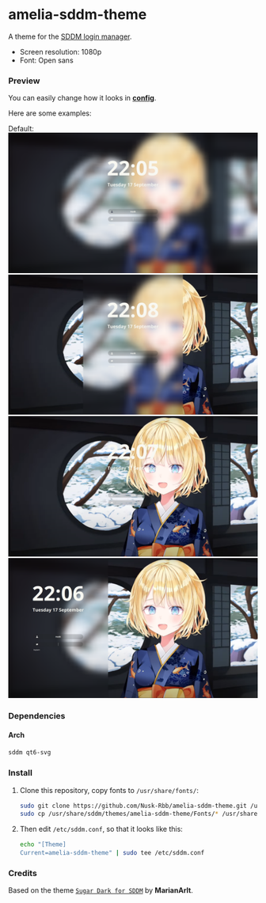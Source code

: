# amelia-sddm-theme

A theme for the [SDDM login manager](https://github.com/sddm/sddm).

- Screen resolution: 1080p
- Font: Open sans

### Preview

You can easily change how it looks in **[config](./theme.conf)**. 

Here are some examples:

Default:
![Preview](./Previews/preview4.png)
![Preview](./Previews/preview1.png)
![Preview](./Previews/preview2.png)
![Preview](./Previews/preview3.png)

### Dependencies

#### Arch
```sh
sddm qt6-svg
```

### Install

1. Clone this repository, copy fonts to `/usr/share/fonts/`:

   ```sh
   sudo git clone https://github.com/Nusk-Rbb/amelia-sddm-theme.git /usr/share/sddm/themes/amelia-sddm-theme
   sudo cp /usr/share/sddm/themes/amelia-sddm-theme/Fonts/* /usr/share/fonts/
   ```

2. Then edit `/etc/sddm.conf`, so that it looks like this:

    ```sh
    echo "[Theme]
    Current=amelia-sddm-theme" | sudo tee /etc/sddm.conf
    ```

### Credits

Based on the theme [`Sugar Dark for SDDM`](https://github.com/MarianArlt/sddm-sugar-dark) by **MarianArlt**.

